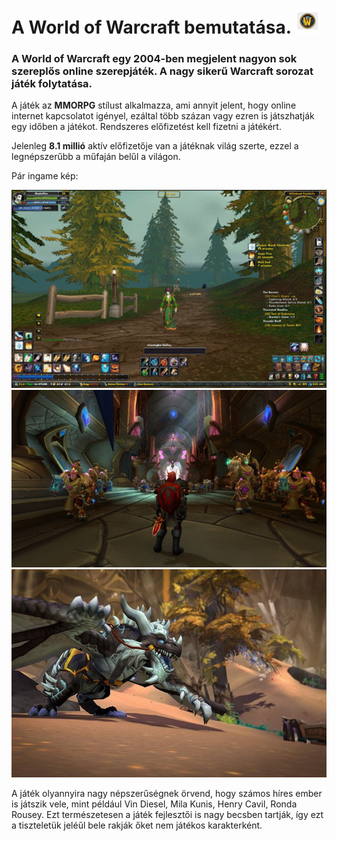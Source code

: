 # A World of Warcraft bemutatása. ![alt text](https://github.com/ravenhand/myfirstproject/blob/main/wow-logo.png)

### A World of Warcraft egy 2004-ben megjelent nagyon sok szereplős online szerepjáték. A nagy sikerű Warcraft sorozat játék folytatása.

A játék az **MMORPG** stílust alkalmazza, ami annyit jelent, hogy online internet kapcsolatot igényel, ezáltal több százan vagy ezren is játszhatják egy időben a játékot. Rendszeres előfizetést kell fizetni a játékért.

Jelenleg **8.1 millió** aktív előfizetője van a játéknak világ szerte, ezzel a legnépszerűbb a műfaján belűl a világon.

Pár ingame kép: 

![alt text](https://github.com/ravenhand/myfirstproject/blob/main/wow_ingame_1.png)
![alt text](https://github.com/ravenhand/myfirstproject/blob/main/wow_ingame_2.jpg)
![alt text](https://github.com/ravenhand/myfirstproject/blob/main/wow_ingame_3.jpg)

A játék olyannyira nagy népszerűségnek örvend, hogy számos híres ember is játszik vele, mint például Vin Diesel, Mila Kunis, Henry Cavil, Ronda Rousey. Ezt természetesen a játék fejlesztői is nagy becsben tartják, így ezt a tiszteletük jeléűl bele rakják őket nem játékos karakterként.

